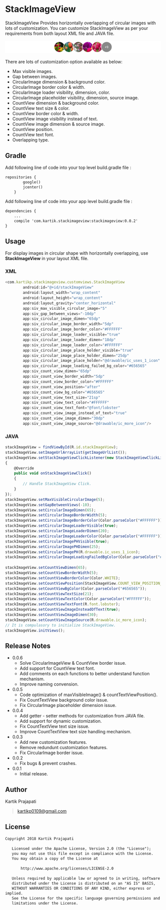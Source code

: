 # StackImageView
StackImageView Provides horizontally overlapping of circular images with lots of customization. You can customize StackImageView as per your requirements from both layout XML file and JAVA file.
<br/><br/>
![screenshot1](https://github.com/KartikPrajapati/StackImageView/blob/master/screenshot1.jpg)
<br/><br/>
There are lots of customization option available as below:
- Max visible images.
- Gap between images.
- CircularImage dimension & background color.
- CircularImage border color & width.
- CircularImage loader visibility, dimension, color.
- CircularImage placeholder visibility, dimension, source image.
- CountView dimension & background color.
- CountView text size & color.
- CountView border color & width.
- CountView image visibility instead of text.
- CountView image dimension & source image.
- CountView position.
- CountView text font.
- Overlapping type.
## Gradle
Add following line of code into your top level build.gradle file :
```
repositories {
        google()
        jcenter()
    }
```
Add following line of code into your app level build.gradle file :
```
dependencies {
    ...
    compile 'com.kartik.stackimageview:stackimageview:0.0.2'
}
```
## Usage
For display images in circular shape with horizontally overlapping, use **StackImageView** in your layout XML file.
### XML
```javascript
<com.kartikp.stackimageview.customviews.StackImageView
        android:id="@+id/stackImageView"
        android:layout_width="wrap_content"
        android:layout_height="wrap_content"
        android:layout_gravity="center_horizontal"
        app:siv_max_visible_circular_image="5"
        app:siv_gap_between_views="-10dp"
        app:siv_circular_image_dimen="65dp"
        app:siv_circular_image_border_width="5dp"
        app:siv_circular_image_border_color="#FFFFFF"
        app:siv_circular_image_loader_visible="true"
        app:siv_circular_image_loader_dimen="18dp"
        app:siv_circular_image_loader_color="#FFFFFF"
        app:siv_circular_image_place_holder_visible="true"
        app:siv_circular_image_place_holder_dimen="25dp"
        app:siv_circular_image_place_holder="@drawable/ic_uses_1_icon"
        app:siv_circular_image_loading_failed_bg_color="#656565"
        app:siv_count_view_dimen="65dp"
        app:siv_count_view_border_width="5dp"
        app:siv_count_view_border_color="#FFFFFF"
        app:siv_count_view_position="after"
        app:siv_count_view_bg_color="#656565"
        app:siv_count_view_text_size="21sp"
        app:siv_count_view_text_color="#FFFFFF"
        app:siv_count_view_text_font="@font/lobster"
        app:siv_count_view_image_instead_of_text="true"
        app:siv_count_view_image_dimen="30dp"
        app:siv_count_view_image_source="@drawable/ic_more_icon"/>
```
### JAVA
```javascript
stackImageView = findViewById(R.id.stackImageView);
stackImageView.setImageUrlArrayList(getImageUrlList());
stackImageView.setStackImageViewClickListener(new StackImageViewClickListener()
{
    @Override
    public void onStackImageViewClick()
    {
        // Handle StackImageView Click.
    }
});
stackImageView.setMaxVisibleCircularImage(5);
stackImageView.setGapBetweenViews(-10);
stackImageView.setCircularImageDimen(65);
stackImageView.setCircularImageBorderWidth(5);
stackImageView.setCircularImageBorderColor(Color.parseColor("#FFFFFF"));
stackImageView.setCircularImageLoaderVisible(true);
stackImageView.setCircularImageLoaderDimen(20);
stackImageView.setCircularImageLoaderColor(Color.parseColor("#FFFFFF"));
stackImageView.setCircularImagePHVisible(true);
stackImageView.setCircularImagePHDimen(25);
stackImageView.setCircularImagePH(R.drawable.ic_uses_1_icon);
stackImageView.setCircularImageLoadingFailedBgColor(Color.parseColor("#656565"));

stackImageView.setCountViewDimen(65);
stackImageView.setCountViewBorderWidth(5);
stackImageView.setCountViewBorderColor(Color.WHITE);
stackImageView.setCountViewPosition(StackImageView.COUNT_VIEW_POSITION_AFTER);
stackImageView.setCountViewBgColor(Color.parseColor("#656565"));
stackImageView.setCountViewTextSize(21);
stackImageView.setCountViewTextColor(Color.parseColor("#FFFFFF"));
stackImageView.setCountViewTextFont(R.font.lobster);
stackImageView.setCountViewImageInsteadOfText(true);
stackImageView.setCountViewImageDimen(30);
stackImageView.setCountViewImageSource(R.drawable.ic_more_icon);
// It is compulasory to initialize StackImageView.
stackImageView.initViews();
```
## Release Notes
- 0.0.6
  - Solve CircularImageView & CountView border issue.
  - Add support for CountView text font.
  - Add comments on each functions to better understand function mechanism.
  - Improve naming convension.
- 0.0.5
  - Code optimization of maxVisibleImage() & countTextViewPosition().
  - Fix CountTextView background color issue.
  - Fix CircularImage placeholder dimension issue.
- 0.0.4
  - Add getter - setter methods for customization from JAVA file.
  - Add support for dynamic customization.
  - Fix CountTextView text size issue.
  - Improve CountTextView text size handling mechanism.
- 0.0.3
  - Add new customization features.
  - Remove redundunt customization features.
  - Fix CircularImage border issue.
- 0.0.2
  - Fix bugs & prevent crashes.
- 0.0.1
  - Initial release.
## Author
Kartik Prajapati
> kartikp0109@gmail.com
## License
````
Copyright 2018 Kartik Prajapati

   Licensed under the Apache License, Version 2.0 (the "License");
   you may not use this file except in compliance with the License.
   You may obtain a copy of the License at

       http://www.apache.org/licenses/LICENSE-2.0

   Unless required by applicable law or agreed to in writing, software
   distributed under the License is distributed on an "AS IS" BASIS,
   WITHOUT WARRANTIES OR CONDITIONS OF ANY KIND, either express or implied.
   See the License for the specific language governing permissions and
   limitations under the License.
````
